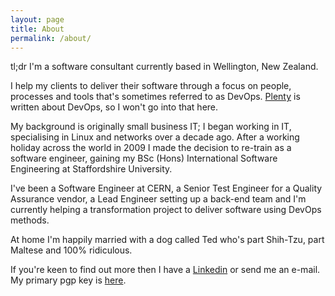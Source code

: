 ```yaml
---
layout: page
title: About
permalink: /about/
---
```


tl;dr I'm a software consultant currently based in Wellington, New Zealand.

I help my clients to deliver their software through a focus on people, processes and tools that's sometimes referred to as DevOps. [Plenty](https://devops-research.com/) is written about DevOps, so I won't go into that here.

My background is originally small business IT; I began working in IT, specialising in Linux and networks over a decade ago. After a working holiday across the world in 2009 I made the decision to re-train as a software engineer, gaining my BSc (Hons) International Software Engineering at Staffordshire University.

I've been a Software Engineer at CERN, a Senior Test Engineer for a Quality Assurance vendor, a Lead Engineer setting up a back-end team and I'm currently helping a transformation project to deliver software using DevOps methods.

At home I'm happily married with a dog called Ted who's part Shih-Tzu, part Maltese and 100% ridiculous.

If you're keen to find out more then I have a [Linkedin](https://www.linkedin.com/in/ajamesbury/) or send me an e-mail. My primary pgp key is [here](/assets/pgp.txt).
